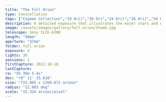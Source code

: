 ```yaml
---
title: "The Full Orion"
type: Constellation
tags: ["Cayman Collection","19 Ori)","20 Ori","24 Ori)","28 Ori)","34 Ori)","39 Ori)","44 Ori)","46 Ori)","50 Ori)","58 Ori)","Al Mankib","Algebar (β Ori","Betelgeux (α Ori","Flame Nebula","Great Orion Nebula","Heka (λ Ori","IC434","M42","M43","Mairan's Nebula","NGC1976","NGC1982","NGC2024","NGC2112","Orion B","Orion Nebula","Part of the constellation Orion (Ori)","The star Alnilam (ε Ori","The star Alnitak (ζ Ori","The star Bellatrix (γ Ori","The star Betelgeuse","The star Hatysa (ι Ori","The star Meissa","The star Mintaka (δ Ori","The star Rigel","The star Saif al Jabbar (η Ori","The star τ Ori"]
description: A detailed exposure that illustrates the major stars and nebulae.
image: /assets/images/gallery/full-orion/thumb.jpg
telescope: Sony ILCE-6300
length: "50mm"
aperture: "37mm"
folder: full-orion
exposure: 4
lights: 30
sessions: 1
firstCapture: 2022-10-18
lastCapture:
ra: "5h 36m 5.4s"
dec: "+0° 11' 25.618"
size: "715.865 x 1260.872 arcmin"
radius: "12.083 deg"
scale: "15.324 arcsec/pixel"
---
```


